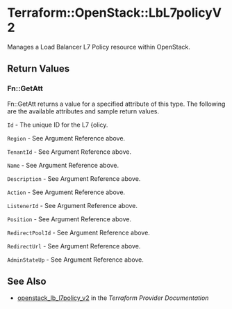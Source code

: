 # Terraform::OpenStack::LbL7policyV2

Manages a Load Balancer L7 Policy resource within OpenStack.

## Return Values

### Fn::GetAtt

Fn::GetAtt returns a value for a specified attribute of this type. The following are the available attributes and sample return values.

`Id` - The unique ID for the L7 {olicy.

`Region` - See Argument Reference above.

`TenantId` - See Argument Reference above.

`Name` - See Argument Reference above.

`Description` - See Argument Reference above.

`Action` - See Argument Reference above.

`ListenerId` - See Argument Reference above.

`Position` - See Argument Reference above.

`RedirectPoolId` - See Argument Reference above.

`RedirectUrl` - See Argument Reference above.

`AdminStateUp` - See Argument Reference above.

## See Also

* [openstack_lb_l7policy_v2](https://www.terraform.io/docs/providers/openstack/r/lb_l7policy_v2.html) in the _Terraform Provider Documentation_
